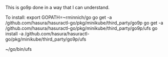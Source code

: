 This is go9p done in a way that I can understand.

To install:
  export GOPATH=~rminnich/go
  go get -a /github.com/hasura/hasuractl-go/pkg/minikube/third_party/go9p
  go get -a /github.com/hasura/hasuractl-go/pkg/minikube/third_party/go9p/ufs
  go install -a /github.com/hasura/hasuractl-go/pkg/minikube/third_party/go9p/ufs

~/go/bin/ufs



